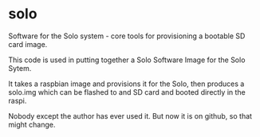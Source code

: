 # solo

Software for the Solo system - core tools for provisioning a bootable
SD card image.

This code is used in putting together a Solo Software Image
for the Solo Sytem.  

It takes a raspbian image and provisions it for the Solo, then
produces a solo.img which can be flashed to and SD card and booted
directly in the raspi.

Nobody except the author has ever used it. But now it is on github, so that might change.

